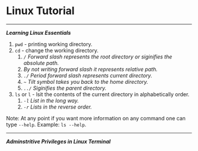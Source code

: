 # Linux Tutorial
---
___Learning Linux Essentials___

1. `pwd` - printing working directory.
2. `cd` - change the working directory. 
      1. *`/` Forward slash represents the root directory or siginifies the absolute path.*
      2. *By not writing forward slash it represents relative path.*
      3. *`./` Period forward slash represents current directory.*
      4. *`~` Tilt symbol takes you back to the home directory.*
      5. *`../` Siginifies the parent directory.*
3. `ls` or `l` - lsit the contents of the current directory in alphabetically order.
      1. *`-l` List in the long way.*
      2. *`-r` Lists in the reverse order.* <br>
 
 Note: At any point if you want more information on any command one can type `--help`. Example: `ls --help`.
 
 ---
 
 ___Adminstritive Privileges in Linux Terminal___
 
